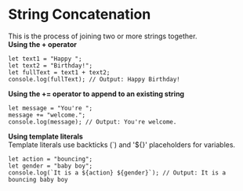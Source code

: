 # String Concatenation  
This is the process of joining two or more strings together.  
**Using the + operator**  
```
let text1 = "Happy ";
let text2 = "Birthday!";
let fullText = text1 + text2;
console.log(fullText); // Output: Happy Birthday!
```
**Using the += operator to append to an existing string**  
```
let message = "You're ";
message += "welcome.";
console.log(message); // Output: You're welcome.
```
**Using template literals**  
Template literals use backticks (`) and '${}' placeholders for variables.
```
let action = "bouncing";
let gender = "baby boy";
console.log(`It is a ${action} ${gender}`); // Output: It is a bouncing baby boy
```

